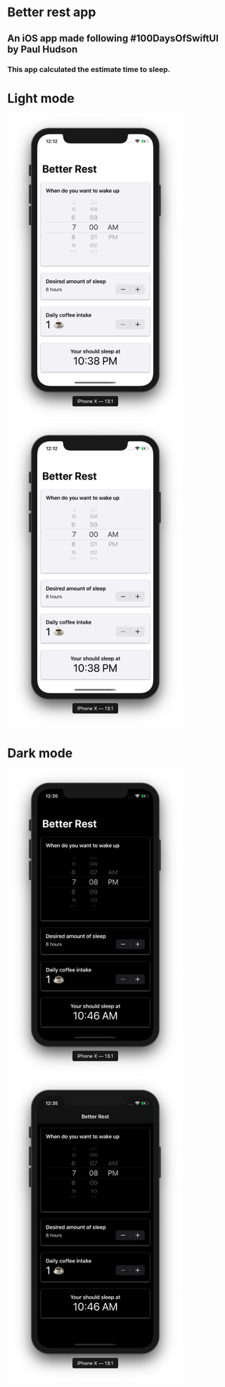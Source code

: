 # Better rest app

## An iOS app made following #100DaysOfSwiftUI by Paul Hudson
### This app calculated the estimate time to sleep.

# Light mode

<p float="left">
  <img src="/redmeresources/betterrest.png" width="400" />
  <img src="/redmeresources/betterrest.png" width="400" /> 
</p>

# Dark mode

<p float="left">
  <img src="/redmeresources/betterrestdark.png" width="400" />
  <img src="/redmeresources/betterrestdarkinline.png" width="400" /> 
</p>
